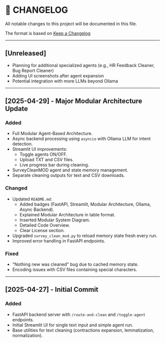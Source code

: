 # 📜 CHANGELOG

All notable changes to this project will be documented in this file.

The format is based on [Keep a Changelog](https://keepachangelog.com/en/1.0.0/)

---

## [Unreleased]
- Planning for additional specialized agents (e.g., HR Feedback Cleaner, Bug Report Cleaner)
- Adding UI screenshots after agent expansion
- Potential integration with more LLMs beyond Ollama

---

## [2025-04-29] - Major Modular Architecture Update
### Added
- Full Modular Agent-Based Architecture.
- Async backend processing using `asyncio` with Ollama LLM for intent detection.
- Streamlit UI improvements:
  - Toggle agents ON/OFF.
  - Upload TXT and CSV files.
  - Live progress bar during cleaning.
- SurveyCleanMOD agent and state memory management.
- Separate cleaning outputs for text and CSV downloads.

### Changed
- Updated `README.md`:
  - Added badges (FastAPI, Streamlit, Modular Architecture, Ollama, Async Backend).
  - Explained Modular Architecture in table format.
  - Inserted Modular System Diagram.
  - Detailed Code Overview.
  - Clear License section.
- Upgraded `survey_clean_mod.py` to reload memory state fresh every run.
- Improved error handling in FastAPI endpoints.

### Fixed
- "Nothing new was cleaned" bug due to cached memory state.
- Encoding issues with CSV files containing special characters.

---

## [2025-04-27] - Initial Commit
### Added
- FastAPI backend server with `/route-and-clean` and `/toggle-agent` endpoints.
- Initial Streamlit UI for single text input and simple agent run.
- Base utilities for text cleaning (contractions expansion, lemmatization, normalization).

